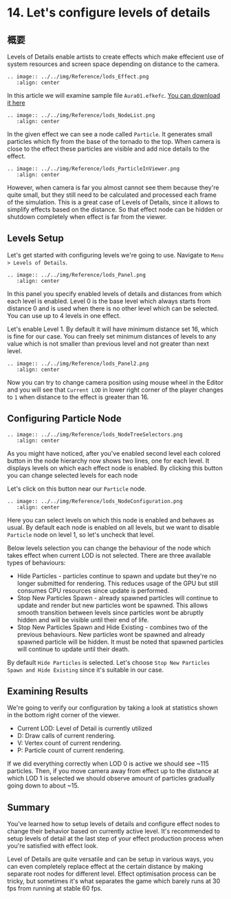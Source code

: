 ﻿# 14. Let's configure levels of details

## 概要

Levels of Details enable artists to create effects which make effecient
use of system resources and screen space depending on distance to 
the camera. 

```eval_rst
.. image:: ../../img/Reference/lods_Effect.png
   :align: center
```

In this article we will examine sample file `Aura01.efkefc`.
<a href = "../../Sample/14_Sample.zip">You can download it here</a>


```eval_rst
.. image:: ../../img/Reference/lods_NodeList.png
   :align: center
```

In the given effect we can see a node called `Particle`. 
It generates small particles which fly from the base of the tornado to the top.
When camera is close to the effect these particles are visible and add nice
details to the effect. 

```eval_rst
.. image:: ../../img/Reference/lods_ParticleInViewer.png
   :align: center
```

However, when camera is far you almost cannot see them because they're quite small, 
but they still need to be calculated and processed each frame of the simulation.
This is a great case of Levels of Details, since it allows to simplify effects
based on the distance. So that effect node can be hidden or shutdown completely when
effect is far from the viewer.

## Levels Setup

Let's get started with configuring levels we're going to use. Navigate to `Menu > Levels of Details`. 

```eval_rst
.. image:: ../../img/Reference/lods_Panel.png
   :align: center
```

In this panel you specify enabled levels of details and distances from which each
level is enabled. Level 0 is the base level which always starts from distance 0 and is
used when there is no other level which can be selected. You can use up to 4 levels in one effect.

Let's enable Level 1. By default it will have minimum distance set 16, which is 
fine for our case. You can freely set minimum distances of levels to any value which
is not smaller than previous level and not greater than next level.

```eval_rst
.. image:: ../../img/Reference/lods_Panel2.png
   :align: center
```

Now you can try to change camera position using mouse wheel in the Editor 
and you will see that `Current LOD` in lower right corner of the player changes 
to `1` when distance to the effect is greater than 16. 


## Configuring Particle Node


```eval_rst
.. image:: ../../img/Reference/lods_NodeTreeSelectors.png
   :align: center
```

As you might have noticed, after you've enabled second level each colored button
in the node hierarchy now shows two lines, one for each level. It displays levels
on which each effect node is enabled. By clicking this button
you can change selected levels for each node

Let's click on this button near our `Particle` node.

```eval_rst
.. image:: ../../img/Reference/lods_NodeConfiguration.png
   :align: center
```

Here you can select levels on which this node is enabled and behaves as usual.
By default each node is enabled on all levels, but we want to disable `Particle` node
on level 1, so let's uncheck that level.

Below levels selection you can change the behaviour of the node which takes
effect when current LOD is not selected. There are three available types of behaviours:

 - Hide Particles - particles continue to spawn and update but they're no longer submitted for rendering.
This reduces usage of the GPU but still consumes CPU resources since update is performed.
 - Stop New Particles Spawn - already spawned particles will continue to update and render but new particles wont be spawned.
This allows  smooth transition between levels since particles wont be abruptly hidden and will be visible until their end of life.
 - Stop New Particles Spawn and Hide Existing - combines two of the previous behaviours. New particles wont be spawned 
and already spawned particle will be hidden. It must be noted that spawned particles will continue to update until their death.

By default `Hide Particles` is selected. 
Let's choose `Stop New Particles Spawn and Hide Existing` since it's suitable in our case. 

## Examining Results

We're going to verify our configuration by taking a look at statistics shown in the bottom right corner of the viewer.
 - Current LOD: Level of Detail is currently utilized
 - D: Draw calls of current rendering.
 - V: Vertex count of current rendering.
 - P: Particle count of current rendering.

If we did everything correctly when LOD 0 is active we should see ~115 particles. Then, if you move camera away from effect
up to the distance at which LOD 1 is selected we should observe amount of particles gradually going down to about ~15.

## Summary

You've learned how to setup levels of details and configure effect nodes to change their behavior
based on currently active level. It's recommended to setup levels of detail at the last step
of your effect production process when you're satisfied with effect look. 

Level of Details are quite versatile and can be setup in various ways, you can even completely replace
effect at the certain distance by making separate root nodes for different level. Effect optimisation 
process can be tricky, but sometimes it's what separates the game which barely runs at 30 fps from running
at stable 60 fps.